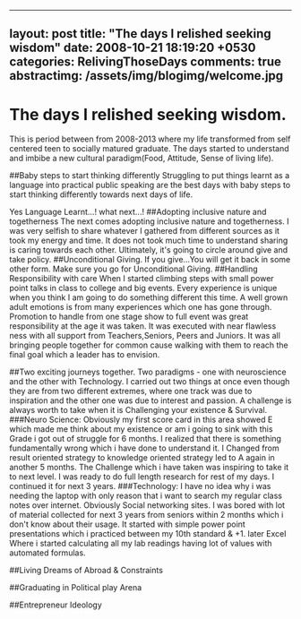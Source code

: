 
---
layout: post
title:  "The days I relished seeking wisdom"
date:   2008-10-21 18:19:20 +0530
categories: RelivingThoseDays 
comments: true
abstractimg: /assets/img/blogimg/welcome.jpg
---

The days I relished seeking wisdom.
==========================

This is period between from 2008-2013 where my life transformed from self centered teen to socially matured graduate. The days started to understand and imbibe a new cultural paradigm(Food, Attitude, Sense of living life).

##Baby steps to start thinking differently
Struggling to put things learnt as a language into practical public speaking are the best days with baby steps to start thinking differently towards next days of life.

Yes Language Learnt...! what next...!
##Adopting inclusive nature and togetherness
The next comes adopting inclusive nature and togetherness. I was very selfish to share whatever I gathered from different sources as it took my energy and time. It does not took much time to understand sharing is caring towards each other. Ultimately, it's going to circle around give and take policy. 
##Unconditional Giving.
If you give...You will get it back in some other form. Make sure you go for Unconditional Giving.
##Handling Responsibility with care
When I started climbing steps with small power point talks in class to college and big events. Every experience is unique when you think I am going to do something different this time. A well grown adult emotions is from many experiences which one has gone through. Promotion to handle from one stage show to full event was great responsibility at the age it was taken. It was executed with near flawless ness with all support from Teachers,Seniors, Peers and Juniors. It was all bringing people together for common cause walking with them to reach the final goal which a leader has to envision. 

##Two exciting journeys together.
Two paradigms - one with neuroscience and the other with Technology. I carried out two things at once even though they are from two different extremes, where one track was due to inspiration and the other one was due to interest and passion. A challenge is always worth to take when it is Challenging your existence & Survival.
###Neuro Science:
Obviously my first score card in this area showed E which made me think about my existence or am i going to sink with this Grade i got out of struggle for 6 months. I realized that there is something fundamentally wrong which i have done to understand it. I Changed from result oriented strategy to knowledge oriented strategy led to A again in another 5 months. The Challenge which i have taken was inspiring to take it to next level. I was ready to do full length research for rest of my days. I continued it for next 3 years.
###Technology:
I have no idea why i was needing the laptop with only reason that i want to search my regular class notes over internet. Obviously Social networking sites. I was bored with lot of material collected for next 3 years from seniors within 2 months which i don't know about their usage. It started with simple power point presentations which i practiced between my 10th standard & +1. later Excel Where i started calculating all my lab readings having lot of values with automated formulas. 
  


##Living Dreams of Abroad & Constraints


##Graduating in Political play Arena

##Entrepreneur Ideology 